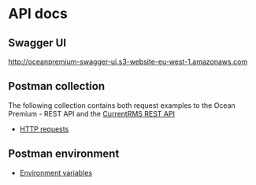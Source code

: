 # API docs

## Swagger UI

http://oceanpremium-swagger-ui.s3-website-eu-west-1.amazonaws.com

## Postman collection

The following collection contains both request examples to the Ocean Premium - REST API and the [CurrentRMS REST API](https://api.current-rms.com/doc)

- [HTTP requests](https://shopix99-my.sharepoint.com/:u:/g/personal/peter_jongensvantechniek_nl/EUUIHQjXJ75MifLkTotyb2kBToveIKQjOfE_Eofe1PfV3A?e=ENmCqU)

## Postman environment 

- [Environment variables](https://shopix99-my.sharepoint.com/:u:/g/personal/peter_jongensvantechniek_nl/ET9YnZ7wmPlAsFIU5BUt71oBR6Bc6M_V3oDHDh025uLwyQ?e=AxPoT6)